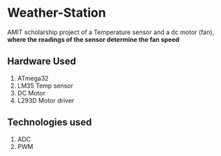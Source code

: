 
# Weather-Station
AMIT scholarship  project of a Temperature sensor and a dc motor (fan), 
**where the readings of the sensor determine the fan speed**
## Hardware Used

 1. ATmega32
 2. LM35 Temp sensor
 3. DC Motor
 4. L293D Motor driver
 
 ## Technologies used
 
1. ADC
2. PWM

